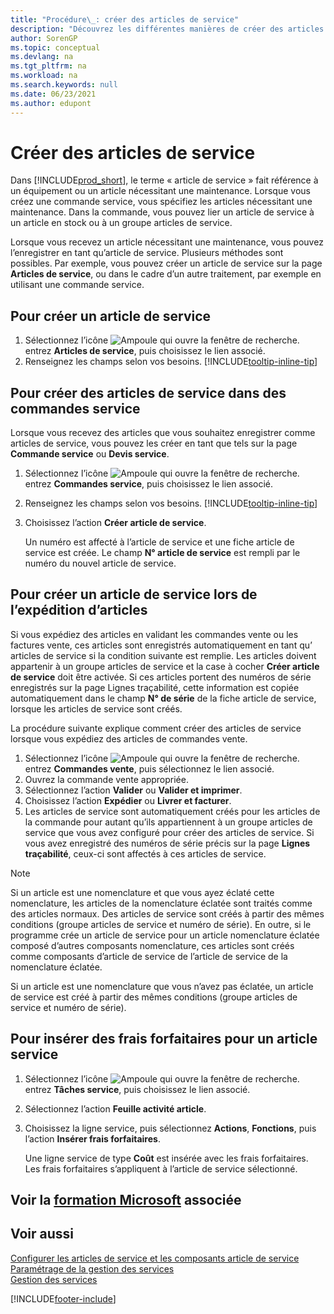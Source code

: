 ```yaml
---
title: "Procédure\_: créer des articles de service"
description: "Découvrez les différentes manières de créer des articles de service dans Business\_Central, par exemple dans une commande de service ou lors de l’expédition d’articles."
author: SorenGP
ms.topic: conceptual
ms.devlang: na
ms.tgt_pltfrm: na
ms.workload: na
ms.search.keywords: null
ms.date: 06/23/2021
ms.author: edupont
---
```

# <a name="create-service-items"></a>Créer des articles de service

Dans [!INCLUDE[prod_short](includes/prod_short.md)], le terme « article de service » fait référence à un équipement ou un article nécessitant une maintenance. Lorsque vous créez une commande service, vous spécifiez les articles nécessitant une maintenance. Dans la commande, vous pouvez lier un article de service à un article en stock ou à un groupe articles de service.    

Lorsque vous recevez un article nécessitant une maintenance, vous pouvez l’enregistrer en tant qu’article de service. Plusieurs méthodes sont possibles. Par exemple, vous pouvez créer un article de service sur la page **Articles de service**, ou dans le cadre d’un autre traitement, par exemple en utilisant une commande service.   

## <a name="to-create-a-service-item"></a>Pour créer un article de service

1. Sélectionnez l’icône ![Ampoule qui ouvre la fenêtre de recherche.](media/ui-search/search_small.png "Dites-moi ce que vous voulez faire") entrez **Articles de service**, puis choisissez le lien associé.
2. Renseignez les champs selon vos besoins. [!INCLUDE[tooltip-inline-tip](includes/tooltip-inline-tip_md.md)]  

## <a name="to-create-service-items-within-a-service-order"></a>Pour créer des articles de service dans des commandes service

Lorsque vous recevez des articles que vous souhaitez enregistrer comme articles de service, vous pouvez les créer en tant que tels sur la page **Commande service** ou **Devis service**.  

1. Sélectionnez l’icône ![Ampoule qui ouvre la fenêtre de recherche.](media/ui-search/search_small.png "Dites-moi ce que vous voulez faire") entrez **Commandes service**, puis choisissez le lien associé.  
2. Renseignez les champs selon vos besoins. [!INCLUDE[tooltip-inline-tip](includes/tooltip-inline-tip_md.md)]  
3. Choisissez l’action **Créer article de service**.  

    Un numéro est affecté à l’article de service et une fiche article de service est créée. Le champ **N° article de service** est rempli par le numéro du nouvel article de service.

## <a name="to-create-a-service-item-when-shipping-items"></a>Pour créer un article de service lors de l’expédition d’articles

Si vous expédiez des articles en validant les commandes vente ou les factures vente, ces articles sont enregistrés automatiquement en tant qu’ articles de service si la condition suivante est remplie. Les articles doivent appartenir à un groupe articles de service et la case à cocher **Créer article de service** doit être activée. Si ces articles portent des numéros de série enregistrés sur la page Lignes traçabilité, cette information est copiée automatiquement dans le champ **N° de série** de la fiche article de service, lorsque les articles de service sont créés.  

La procédure suivante explique comment créer des articles de service lorsque vous expédiez des articles de commandes vente.  

1. Sélectionnez l’icône ![Ampoule qui ouvre la fenêtre de recherche.](media/ui-search/search_small.png "Dites-moi ce que vous voulez faire") entrez **Commandes vente**, puis sélectionnez le lien associé.  
2. Ouvrez la commande vente appropriée.  
3. Sélectionnez l’action **Valider** ou **Valider et imprimer**.  
4. Choisissez l’action **Expédier** ou **Livrer et facturer**.  
5. Les articles de service sont automatiquement créés pour les articles de la commande pour autant qu’ils appartiennent à un groupe articles de service que vous avez configuré pour créer des articles de service. Si vous avez enregistré des numéros de série précis sur la page **Lignes traçabilité**, ceux-ci sont affectés à ces articles de service.  

> [!NOTE]  
>  Si un article est une nomenclature et que vous ayez éclaté cette nomenclature, les articles de la nomenclature éclatée sont traités comme des articles normaux. Des articles de service sont créés à partir des mêmes conditions (groupe articles de service et numéro de série). En outre, si le programme crée un article de service pour un article nomenclature éclatée composé d’autres composants nomenclature, ces articles sont créés comme composants d’article de service de l’article de service de la nomenclature éclatée.  
>   
>  Si un article est une nomenclature que vous n’avez pas éclatée, un article de service est créé à partir des mêmes conditions (groupe articles de service et numéro de série).  

## <a name="to-insert-a-starting-fee-for-a-service-item"></a>Pour insérer des frais forfaitaires pour un article service

1. Sélectionnez l’icône ![Ampoule qui ouvre la fenêtre de recherche.](media/ui-search/search_small.png "Dites-moi ce que vous voulez faire") entrez **Tâches service**, puis choisissez le lien associé.
2. Sélectionnez l’action **Feuille activité article**.
3. Choisissez la ligne service, puis sélectionnez **Actions**, **Fonctions**, puis l’action **Insérer frais forfaitaires**.  

    Une ligne service de type **Coût** est insérée avec les frais forfaitaires. Les frais forfaitaires s’appliquent à l’article de service sélectionné.

## <a name="see-related-microsoft-training"></a>Voir la [formation Microsoft](/training/modules/create-items/) associée

## <a name="see-also"></a>Voir aussi

[Configurer les articles de service et les composants article de service](service-how-setup-service-items.md)  
[Paramétrage de la gestion des services](service-setup-service.md)  
[Gestion des services](service-service.md)  


[!INCLUDE[footer-include](includes/footer-banner.md)]
